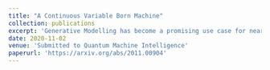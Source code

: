 ```yaml
---
title: "A Continuous Variable Born Machine"
collection: publications
excerpt: 'Generative Modelling has become a promising use case for near term quantum computers. In particular, due to the fundamentally probabilistic nature of quantum mechanics, quantum computers naturally model and learn probability distributions. The Born machine is an example of such a model. Here we present the Born machine within the framework of Continuous Variable Quantum Computing for the purpose of learning continuous probability distributions.'
date: 2020-11-02
venue: 'Submitted to Quantum Machine Intelligence'
paperurl: 'https://arxiv.org/abs/2011.00904'
---
```


